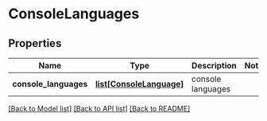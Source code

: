 # ConsoleLanguages

## Properties
Name | Type | Description | Notes
------------ | ------------- | ------------- | -------------
**console_languages** | [**list[ConsoleLanguage]**](ConsoleLanguage.md) | console languages | 

[[Back to Model list]](../README.md#documentation-for-models) [[Back to API list]](../README.md#documentation-for-api-endpoints) [[Back to README]](../README.md)


